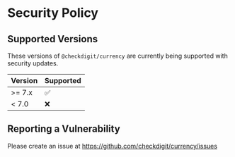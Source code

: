 # Security Policy

## Supported Versions

These versions of `@checkdigit/currency` are currently being supported with security updates.

| Version | Supported          |
| ------- | ------------------ |
| \>= 7.x | :white_check_mark: |
| \< 7.0  | :x:                |

## Reporting a Vulnerability

Please create an issue at https://github.com/checkdigit/currency/issues

